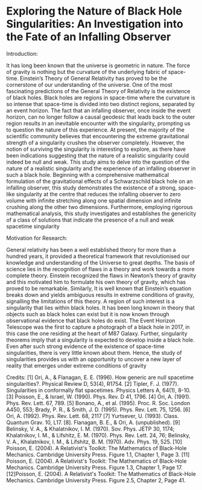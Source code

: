 # Exploring the Nature of Black Hole Singularities: An Investigation into the Fate of an Infalling Observer

Introduction: 

It has long been known that the universe is geometric in nature. The force of gravity is nothing but
the curvature of the underlying fabric of space-time. Einstein’s Theory of General Relativity has
proved to be the cornerstone of our understanding of the universe. One of the most fascinating
predictions of the General Theory of Relativity is the existence of black holes. Black holes are
regions in space-time where the curvature is so intense that space-time is divided into two distinct
regions, separated by an event horizon. The fact that an infalling observer, once inside the event
horizon, can no longer follow a causal geodesic that leads back to the outer region results in an
inevitable encounter with the singularity, prompting us to question the nature of this experience.
At present, the majority of the scientific community believes that encountering the extreme
gravitational strength of a singularity crushes the observer completely. However, the notion of
surviving the singularity is interesting to explore, as there have been indications suggesting that
the nature of a realistic singularity could indeed be null and weak. This study aims to delve into
the question of the nature of a realistic singularity and the experience of an infalling observer in
such a black hole. Beginning with a comprehensive mathematical formulation of the gravitational
effects of a Schwarzschild black hole on an infalling observer, this study demonstrates the
existence of a strong, space-like singularity at the centre that reduces the infalling observer to zero
volume with infinite stretching along one spatial dimension and infinite crushing along the other
two dimensions. Furthermore, employing rigorous mathematical analysis, this study investigates
and establishes the genericity of a class of solutions that indicate the presence of a null and weak
spacetime singularity

Motivation for Research:

General relativity has been a well established theory for more than a hundred years, it provided a
theoretical framework that revolutionised our knowledge and understanding of the Universe to
great depths. The basis of science lies in the recognition of flaws in a theory and work towards a
more complete theory. Einstein recognized the flaws in Newton’s theory of gravity and this
motivated him to formulate his own theory of gravity, which has proved to be remarkable.
Similarly, It is well known that Einstein’s equation breaks down and yields ambiguous results in
extreme conditions of gravity, signalling the limitations of this theory. A region of such interest
is a singularity that lies within black holes. It has been long known in theory that objects such as
black holes can exist but it is now known through observational evidence that black holes do
exist. The Event Horizon Telescope was the first to capture a photograph of a black hole in 2017,
in this case the one residing at the heart of M87 Galaxy. Further, singularity theorems imply that
a singularity is expected to develop inside a black hole. Even after such strong evidence of the
existence of space-time singularities, there is very little known about them. Hence, the study of
singularities provides us with an opportunity to uncover a new layer of reality that emerges under
extreme conditions of gravity

Credits:
[1] Ori, A., & Flanagan, E. E. (1996). How generic are null spacetime singularities?. Physical Review D, 53(4), R1754.
[2] Tipler, F. J. (1977). Singularities in conformally flat spacetimes. Physics Letters A, 64(1), 8-10.
[3] Poisson, E., & Israel, W. (1990). Phys. Rev. D 41, 1796.
[4] Ori, A. (1991). Phys. Rev. Lett. 67, 789.
[5] Bonano, A., et al. (1995). Proc. R. Soc. London A450, 553; Brady, P. R., & Smith, J. D. (1995). Phys. Rev. Lett. 75, 1256.
[6] Ori, A. (1992). Phys. Rev. Lett. 68, 2117
[7] Yurtsever, U. (1993). Class. Quantum Grav. 10, L17.
[8]. Flanagan, B. E., & Ori, A. (unpublished).
[9] Belinsky, V. A., & Khalatnikov, I. M. (1970). Sov. Phys. JETP 30, 1174; Khalatnikov, I. M., & Lifshitz, E. M. (1970). Phys. Rev. Lett. 24, 76; Belinsky, V. A., Khalatnikov, I. M., & Lifshitz, B. M. (1970). Adv. Phys. 19, 525.
[10] Poisson, E. (2004). A Relativist's Toolkit: The Mathematics of Black-Hole Mechanics. Cambridge University Press. Figure 1.1, Chapter 1, Page 3.
[11] Poisson, E. (2004). A Relativist's Toolkit: The Mathematics of Black-Hole Mechanics. Cambridge University Press. Figure 1.3, Chapter 1, Page 17.
[12]Poisson, E. (2004). A Relativist's Toolkit: The Mathematics of Black-Hole Mechanics. Cambridge University Press. Figure 2.5, Chapter 2, Page 41.
